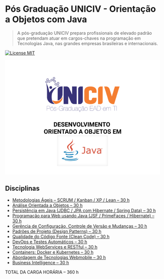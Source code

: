 # Pós Graduação UNICIV - Orientação a Objetos com Java

> A pós-graduação UNICIV prepara profissionais de elevado padrão que pretendam atuar em cargos-chaves na programação em Tecnologias Java, nas grandes empresas brasileiras e internacionais.

[![License MIT](https://img.shields.io/badge/license-MIT-blue.svg)](https://raw.githubusercontent.com/leandrohv/post-graduation-uniciv-oop-with-java/master/LICENSE.md)

<!-- De um a dois parágrafos sobre o que é seu projeto e o que ele faz. -->

<img src="./assets/logoPostGraduateUniciv.png" /><br>

## Disciplinas

- [Metodologias Ágeis – SCRUM / Kanban / XP / Lean – 30 h](https://github.com/yourname/yourproject/fork)
- [Análise Orientada a Objetos – 30 h](https://github.com/yourname/yourproject/fork)
- [Persistência em Java (JDBC / JPA com Hibernate / Spring Data) – 30 h](https://github.com/yourname/yourproject/fork)
- [Programação para Web usando Java (JSF / PrimeFaces / Hibernate) – 30 h](https://github.com/yourname/yourproject/fork)
- [Gerência de Configuração, Controle de Versão e Mudanças – 30 h](https://github.com/yourname/yourproject/fork)
- [Padrões de Projeto (Design Patterns) – 30 h](https://github.com/yourname/yourproject/fork)
- [Qualidade do Código Fonte (Clean Code) – 30 h](https://github.com/yourname/yourproject/fork)
- [DevOps e Testes Automáticos – 30 h](https://github.com/yourname/yourproject/fork)
- [Tecnologia WebServices e RESTful – 30 h](https://github.com/yourname/yourproject/fork)
- [Containers: Docker e Kubernetes – 30 h](https://github.com/yourname/yourproject/fork)
- [Abordagem de Tecnologias Webmobile – 30 h](https://github.com/yourname/yourproject/fork)
- [Business Intelligence – 30 h](https://github.com/yourname/yourproject/fork)

TOTAL DA CARGA HORÁRIA – 360 h
